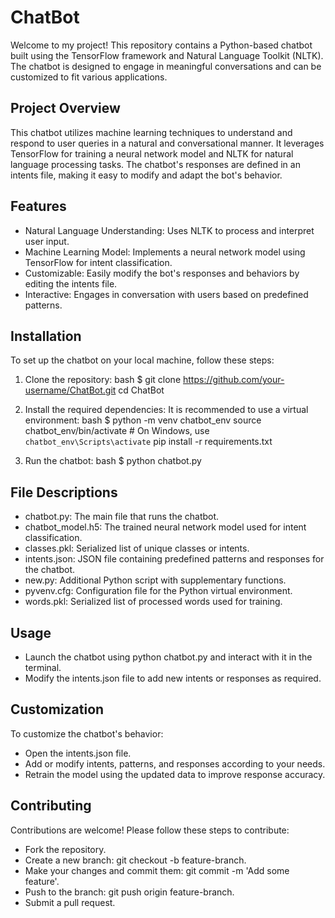 # ChatBot
Welcome to my project! This repository contains a Python-based chatbot built using the TensorFlow framework and Natural Language Toolkit (NLTK). The chatbot is designed to engage in meaningful conversations and can be customized to fit various applications.


## Project Overview
This chatbot utilizes machine learning techniques to understand and respond to user queries in a natural and conversational manner. It leverages TensorFlow for training a neural network model and NLTK for natural language processing tasks. The chatbot's responses are defined in an intents file, making it easy to modify and adapt the bot's behavior.

## Features
- Natural Language Understanding: Uses NLTK to process and interpret user input.
- Machine Learning Model: Implements a neural network model using TensorFlow for intent classification.
- Customizable: Easily modify the bot's responses and behaviors by editing the intents file.
- Interactive: Engages in conversation with users based on predefined patterns.

## Installation
To set up the chatbot on your local machine, follow these steps:

1. Clone the repository:
bash $ git clone https://github.com/your-username/ChatBot.git
cd ChatBot

2. Install the required dependencies: It is recommended to use a virtual environment:
bash $ python -m venv chatbot_env
source chatbot_env/bin/activate   # On Windows, use `chatbot_env\Scripts\activate`
pip install -r requirements.txt

3. Run the chatbot: bash $ python chatbot.py
   
## File Descriptions
- chatbot.py: The main file that runs the chatbot.
- chatbot_model.h5: The trained neural network model used for intent classification.
- classes.pkl: Serialized list of unique classes or intents.
- intents.json: JSON file containing predefined patterns and responses for the chatbot.
- new.py: Additional Python script with supplementary functions.
- pyvenv.cfg: Configuration file for the Python virtual environment.
- words.pkl: Serialized list of processed words used for training.

## Usage
- Launch the chatbot using python chatbot.py and interact with it in the terminal.
- Modify the intents.json file to add new intents or responses as required.

## Customization
To customize the chatbot's behavior:

- Open the intents.json file.
- Add or modify intents, patterns, and responses according to your needs.
- Retrain the model using the updated data to improve response accuracy.

## Contributing
Contributions are welcome! Please follow these steps to contribute:

- Fork the repository.
- Create a new branch: git checkout -b feature-branch.
- Make your changes and commit them: git commit -m 'Add some feature'.
- Push to the branch: git push origin feature-branch.
- Submit a pull request.

